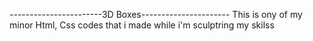 -----------------------3D Boxes----------------------
This is ony of my minor Html, Css codes that i made while i'm sculptring my skilss
